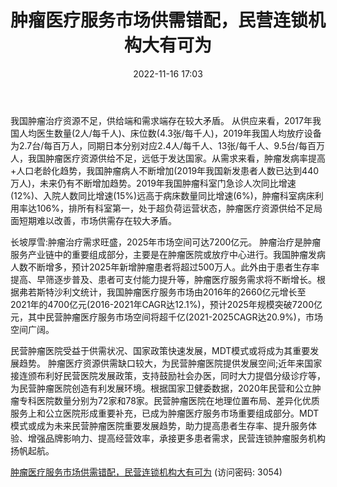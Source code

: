 ﻿---
title: 肿瘤医疗服务市场供需错配，民营连锁机构大有可为
date: 2022-11-16 17:03
tags:
- 肿瘤医疗服务行业
updated: 1970-01-01 08:00:00
---

我国肿瘤治疗资源不足，供给端和需求端存在较大矛盾。
从供应来看，2017年我国人均医生数量(2人/每千人)、床位数(4.3张/每千人)，2019年我国人均放疗设备为2.7台/每百万人，同期日本分别对应2.4人/每千人、13张/每千人、9.5台/每百万人，我国肿瘤医疗资源供给不足，远低于发达国家。从需求来看，肿瘤发病率提高+人口老龄化趋势，我国肿瘤病人不断增加(2019年我国新发患者人数已达到440万人)，未来仍有不断增加趋势。2019年我国肿瘤科室门急诊人次同比增速(12%)、入院人数同比增速(15%)远高于病床数量同比增速(6%)，肿瘤科室病床利用率达106%，排所有科室第一，处于超负荷运营状态，肿瘤医疗资源供给不足局面短期难以改善，市场供需存在较大矛盾。
<!-- more -->
长坡厚雪:肿瘤治疗需求旺盛，2025年市场空间可达7200亿元。
肿瘤治疗是肿瘤服务产业链中的重要组成部分，主要是在肿瘤医院或放疗中心进行。我国肿瘤发病人数不断增多，预计2025年新增肿瘤患者将超过500万人。此外由于患者生存率提高、早筛逐步普及、患者可支付能力提升等，肿瘤医疗服务需求将不断增长。根据弗若斯特沙利文统计，我国肿瘤医疗服务市场由2016年的2660亿元增长至2021年的4700亿元(2016-2021年CAGR达12.1%)，预计2025年规模突破7200亿元，其中民营肿瘤医疗服务市场空间将超千亿(2021-2025CAGR达20.9%)，市场空间广阔。

民营肿瘤医院受益于供需状况、国家政策快速发展，MDT模式或将成为其重要发展趋势。
肿瘤医疗资源供需缺口较大，为民营肿瘤医院提供发展空间;近年来国家接连颁布利好民营医院发展政策，支持鼓励社会办医，同时大力提倡分级诊疗等，为民营肿瘤医院创造有利发展环境。根据国家卫健委数据，2020年民营和公立肿瘤专科医院数量分别为72家和78家。民营肿瘤医院在地理位置布局、差异化优质服务上和公立医院形成重要补充，已成为肿瘤医疗服务市场重要组成部分。MDT模式或成为未来民营肿瘤医院重要发展趋势，助力提高患者生存率、提升服务体验、增强品牌影响力、提高经营效率，承接更多患者需求，民营连锁肿瘤服务机构扬帆起航。

[肿瘤医疗服务市场供需错配，民营连锁机构大有可为](https://url12.ctfile.com/f/3948612-724542337-b4a096?p=3054)
(访问密码: 3054)




